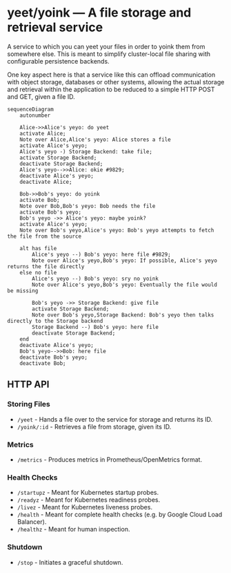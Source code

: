 # yeet/yoink — A file storage and retrieval service

A service to which you can yeet your files in order to yoink them from somewhere else.
This is meant to simplify cluster-local file sharing with configurable persistence backends.

One key aspect here is that a service like this can offload communication with object storage,
databases or other systems, allowing the actual storage and retrieval within the application
to be reduced to a simple HTTP POST and GET, given a file ID.

```mermaid
sequenceDiagram
    autonumber
    
    Alice->>Alice's yeyo: do yeet
    activate Alice;
    Note over Alice,Alice's yeyo: Alice stores a file
    activate Alice's yeyo;
    Alice's yeyo -) Storage Backend: take file;
    activate Storage Backend;
    deactivate Storage Backend;
    Alice's yeyo-->>Alice: okie #9829;
    deactivate Alice's yeyo;
    deactivate Alice;

    Bob->>Bob's yeyo: do yoink
    activate Bob;
    Note over Bob,Bob's yeyo: Bob needs the file
    activate Bob's yeyo;
    Bob's yeyo ->> Alice's yeyo: maybe yoink?
    activate Alice's yeyo;
    Note over Bob's yeyo,Alice's yeyo: Bob's yeyo attempts to fetch the file from the source
    
    alt has file
        Alice's yeyo --) Bob's yeyo: here file #9829;
        Note over Alice's yeyo,Bob's yeyo: If possible, Alice's yeyo returns the file directly
    else no file
        Alice's yeyo --) Bob's yeyo: sry no yoink
        Note over Alice's yeyo,Bob's yeyo: Eventually the file would be missing
        
        Bob's yeyo ->> Storage Backend: give file
        activate Storage Backend;
        Note over Bob's yeyo,Storage Backend: Bob's yeyo then talks directly to the Storage backend
        Storage Backend --) Bob's yeyo: here file
        deactivate Storage Backend;
    end
    deactivate Alice's yeyo;
    Bob's yeyo-->>Bob: here file
    deactivate Bob's yeyo;
    deactivate Bob;
```

## HTTP API

### Storing Files

* `/yeet` - Hands a file over to the service for storage and returns its ID.
* `/yoink/:id` - Retrieves a file from storage, given its ID.

### Metrics

* `/metrics` - Produces metrics in Prometheus/OpenMetrics format.

### Health Checks

* `/startupz` - Meant for Kubernetes startup probes. 
* `/readyz` - Meant for Kubernetes readiness probes. 
* `/livez` - Meant for Kubernetes liveness probes. 
* `/health` - Meant for complete health checks (e.g. by Google Cloud Load Balancer). 
* `/healthz` - Meant for human inspection.

### Shutdown

* `/stop` - Initiates a graceful shutdown.
